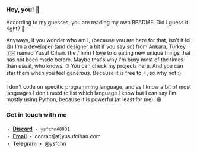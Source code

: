 ### Hey, you! 👋

According to my guesses, you are reading my own README. Did I guess it right? 👀 

Anyways, if you wonder who am I, (because you are here for that, isn't it lol 😄) I'm a developer (and designer a bit if you say so) from Ankara, Turkey 🇹🇷 named Yusuf Cihan. (he / him) I love to creating new unique things that has not been made before. Maybe that's why I'm busy most of the times than usual, who knows. ⏱ You can check my projects here. And you can star them when you feel generous. Because it is free to ⭐, so why not :)

I don't code on specific programming language, and as I know a bit of most languages I don't need to list which language I know but I can say I'm mostly using Python, because it is powerful (at least for me). 😁

### Get in touch with me
・ [**Discord**](https://discordapp.com/users/606069009913348096) ・ `ysfchn#0001`<br>
・ [**Email**](https://discordapp.com/users/606069009913348096) ・ contact[at]yusufcihan.com<br>
・ [**Telegram**](https://t.me/ysfchn) ・ @ysfchn
